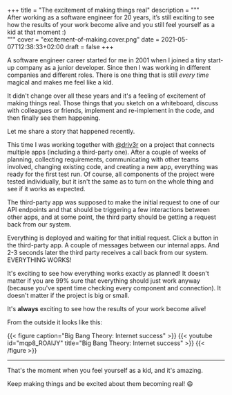+++
title = "The excitement of making things real"
description = """\
  After working as a software engineer for 20 years, it’s still exciting to see how the results of your work become alive and you still feel yourself as a kid at that moment :)\
  """
cover = "excitement-of-making.cover.png"
date = 2021-05-07T12:38:33+02:00
draft = false
+++

A software engineer career started for me in 2001 when I joined a tiny start-up company as a junior developer.
Since then I was working in different companies and different roles.
There is one thing that is still *every time* magical and makes me feel like a kid.

<!--more-->

It didn't change over all these years and it's a feeling of excitement of making things real.
Those things that you sketch on a whiteboard, discuss with colleagues or friends, implement and re-implement in the code, and then finally see them happening.

Let me share a story that happened recently.

This time I was working together with [@driv3r](https://github.com/driv3r) on a project that connects multiple apps (including a third-party one).
After a couple of weeks of planning, collecting requirements, communicating with other teams involved, changing existing code, and creating a new app, everything was ready for the first test run.
Of course, all components of the project were tested individually, but it isn't the same as to turn on the whole thing and see if it works as expected.

The third-party app was supposed to make the initial request to one of our API endpoints and that should be triggering a few interactions between other apps, and at some point, the third party should be getting a request back from our system.

Everything is deployed and waiting for that initial request.
Click a button in the third-party app.
A couple of messages between our internal apps.
And 2-3 seconds later the third party receives a call back from our system.
EVERYTHING WORKS!

It's exciting to see how everything works exactly as planned!
It doesn't matter if you are 99% sure that everything should just work anyway (because you've spent time checking every component and connection).
It doesn't matter if the project is big or small.

It's **always** exciting to see how the results of your work become alive!

From the outside it looks like this:

{{< figure caption="Big Bang Theory: Internet success" >}}
  {{< youtube id="mqp8_ROAIJY" title="Big Bang Theory: Internet success" >}}
{{< /figure >}}

---

That's the moment when you feel yourself as a kid, and it's amazing.

Keep making things and be excited about them becoming real! :smile:
